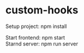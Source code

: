 # custom-hooks
 
 Setup project: npm install  
 
 Start frontend: npm start  
 Starnd server: npm run server
